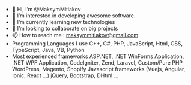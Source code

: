 - 👋 Hi, I’m @MaksymMitiakov
- 👀 I’m interested in developing awesome software.
- 🌱 I’m currently learning new technologies
- 💞️ I’m looking to collaborate on big projects
- 📫 How to reach me : maksymmitiakov@gmail.com
- Programming Languages I use
  C++, C#, PHP, JavaScript, Html, CSS, TypeScript, Java, VB, Python
- Most experienced frameworks
  ASP.NET, .NET WinForms Application, .NET WPF Application,
  CodeIgniter, Zend, Laravel, Custom/Pure PHP
  WordPress, Magento, Shopify
  Javascript frameworks (Vuejs, Angular, Ionic, React …)
  jQuery, Bootstrap, DHtml …

<!---
MaksymMitiakov/MaksymMitiakov is a ✨ special ✨ repository because its `README.md` (this file) appears on your GitHub profile.
You can click the Preview link to take a look at your changes.
--->
